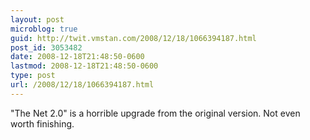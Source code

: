 ```yaml
---
layout: post
microblog: true
guid: http://twit.vmstan.com/2008/12/18/1066394187.html
post_id: 3053482
date: 2008-12-18T21:48:50-0600
lastmod: 2008-12-18T21:48:50-0600
type: post
url: /2008/12/18/1066394187.html
---
```

"The Net 2.0" is a horrible upgrade from the original version. Not even worth finishing.
